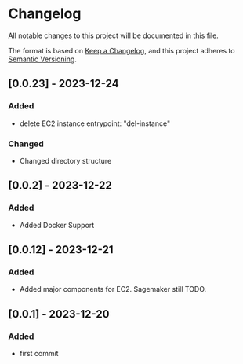 # Changelog

All notable changes to this project will be documented in this file.

The format is based on [Keep a Changelog](https://keepachangelog.com/en/1.0.0/), and this project adheres to [Semantic Versioning](https://semver.org/spec/v2.0.0.html).

## [0.0.23] - 2023-12-24

### Added

- delete EC2 instance entrypoint: "del-instance"

### Changed

- Changed directory structure

## [0.0.2] - 2023-12-22

### Added

- Added Docker Support

## [0.0.12] - 2023-12-21

### Added

- Added major components for EC2. Sagemaker still TODO.

## [0.0.1] - 2023-12-20

### Added

- first commit 
